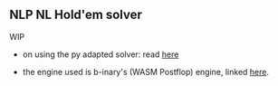 NLP NL Hold'em solver  
--

WIP

- on using the py adapted solver: read [here](/rust/py-adapt/README.md)


- the engine used is b-inary's (WASM Postflop) engine, linked [here](https://github.com/b-inary/postflop-solver).  



